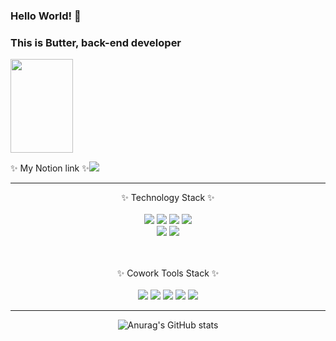 

<!--
**Yangyunhui454545/Yangyunhui454545** is a ✨ _special_ ✨ repository because its `README.md` (this file) appears on your GitHub profile.

Here are some ideas to get you started:

- 🔭 I’m currently working on ...
- 🌱 I’m currently learning ...
- 👯 I’m looking to collaborate on ...
- 🤔 I’m looking for help with ...
- 💬 Ask me about ...
- 📫 How to reach me: ...
- 😄 Pronouns: ...
- ⚡ Fun fact: ...
-->


  <h3> Hello World! 👋 </h3> 
  <h3> This is Butter, back-end developer </h3>
  <img src="https://github.com/Yangyunhui454545/Yangyunhui454545/assets/43237961/49b12764-50e2-4873-a1c6-518946328fa1" width="100" height="150"/>

<br> 

✨ My Notion link ✨<img src="https://img.shields.io/badge/notion-000000?style=for-the-badg&logo=notion&logoColor=white"/> 

<div align="center">
<hr>
✨ Technology Stack ✨ <br><br>

<img src="https://img.shields.io/badge/java-437291?style=for-the-badge&logo=openjdk&logoColor=white"> 
<img src="https://img.shields.io/badge/mysql-4479A1?style=for-the-badge&logo=mysql&logoColor=white">
<img src="https://img.shields.io/badge/c++-00599C?style=for-the-badge&logo=c++&logoColor=white"> 
<img src="https://img.shields.io/badge/linux-FCC624?style=for-the-badg&logo=linux&logoColor=white"/> 
<br> 
<img src="https://img.shields.io/badge/spring-6DB33F?style=for-the-badg&logo=spring&logoColor=white"/> <img src="https://img.shields.io/badge/Springboot-6DB33F?style=for-the-badg&logo=Springboot&logoColor=white"/>

<br><br> 
✨ Cowork Tools Stack ✨ <br><br>
<img src="https://img.shields.io/badge/gitlab-FC6D26?style=for-the-badg&logo=gitlab&logoColor=white"/> <img src="https://img.shields.io/badge/git-F05032?style=for-the-badg&logo=git&logoColor=white"/> <img src="https://img.shields.io/badge/postman-FF6C37?style=for-the-badg&logo=postman&logoColor=white"/> <img src="https://img.shields.io/badge/notion-000000?style=for-the-badg&logo=notion&logoColor=white"/> <img src="https://img.shields.io/badge/swagger-85EA2D?style=for-the-badg&logo=swagger&logoColor=white"/> 

<hr>

![Anurag's GitHub stats](https://github-readme-stats.vercel.app/api?username=Yangyunhui454545&show_icons=true&theme=radical)
</div>
